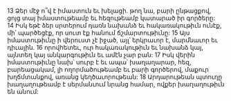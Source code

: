 13 Ձեր մէջ ո՞վ է իմաստուն եւ խելացի. թող նա, բարի ընթացքով, ցոյց տայ իմաստութեամբ եւ հեզութեամբ կատարած իր գործերը: 14 Իսկ եթէ ձեր սրտերում դառն նախանձ եւ հակառակութիւն ունէք, մի՛ պարծեցէք, որ սուտ էք հանում ճշմարտութիւնը: 15 Այս իմաստութիւնը ի վերուստ չէ իջած, այլ՝ երկրաւոր է, մարմնաւոր եւ դիւային. 16 որովհետեւ, ուր հակառակութիւն եւ նախանձ կայ, այնտեղ կայ անկարգութիւն եւ ամէն չար բան: 17 Իսկ վերին իմաստութիւնը նախ՝ սուրբ է եւ ապա՝ խաղաղարար, հեզ, բարեացակամ, լի ողորմածութեամբ եւ բարի գործերով, մաքուր խղճմտանքով, առանց կեղծաւորութեան: 18 Արդարութեան պտուղը խաղաղութեամբ է սերմանւում նրանց համար, ովքեր խաղաղութիւն են անում:
